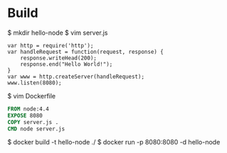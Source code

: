 # Build
$ mkdir hello-node
$ vim server.js

```node
var http = require('http');
var handleRequest = function(request, response) {
    response.writeHead(200);
    response.end("Hello World!");
}
var www = http.createServer(handleRequest);
www.listen(8080);
```

$ vim Dockerfile

```Dockerfile
FROM node:4.4
EXPOSE 8080
COPY server.js .
CMD node server.js
```

$ docker build -t hello-node ./
$ docker run -p 8080:8080 -d hello-node
